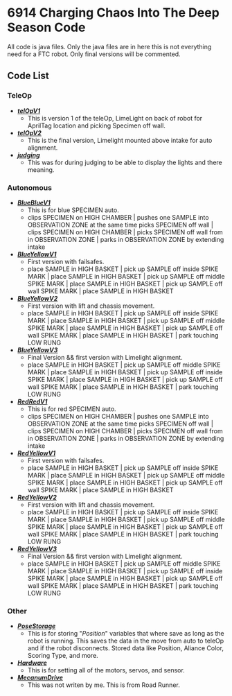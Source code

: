 # 6914 Charging Chaos Into The Deep Season Code
All code is java files. Only the java files are in here this is not everything need for a FTC robot. Only final versions will be commented.

## Code List

### TeleOp
- ***[telOpV1](TeleOp/telOpV1.java)***
  - This is version 1 of the teleOp, LimeLight on back of robot for AprilTag location and picking Specimen off wall.
- ***[telOpV2](TeleOp/telOpV2.java)***
  - This is the final version, Limelight mounted above intake for auto alignment.
- ***[judging](TeleOp/judging.java)***
  - This was for during judging to be able to display the lights and there meaning.

### Autonomous
- ***[BlueBlueV1](Autonomous/BlueBlueV1.java)***
  - This is for blue SPECIMEN auto.
  - clips SPECIMEN on HIGH CHAMBER | pushes one SAMPLE into OBSERVATION ZONE at the same time picks SPECIMEN off wall | clips SPECIMEN on HIGH CHAMBER | picks SPECIMEN off wall from in OBSERVATION ZONE | parks in OBSERVATION ZONE by extending intake
- ***[BlueYellowV1](Autonomous/BlueYellowV1.java)***
  - First version with failsafes.
  - place SAMPLE in HIGH BASKET | pick up SAMPLE off inside SPIKE MARK | place SAMPLE in HIGH BASKET | pick up SAMPLE off middle SPIKE MARK | place SAMPLE in HIGH BASKET | pick up SAMPLE off wall SPIKE MARK | place SAMPLE in HIGH BASKET
- ***[BlueYellowV2](Autonomous/BlueYellowV2.java)***
  - First version with lift and chassis movement.
  - place SAMPLE in HIGH BASKET | pick up SAMPLE off inside SPIKE MARK | place SAMPLE in HIGH BASKET | pick up SAMPLE off middle SPIKE MARK | place SAMPLE in HIGH BASKET | pick up SAMPLE off wall SPIKE MARK | place SAMPLE in HIGH BASKET | park touching LOW RUNG
- ***[BlueYellowV3](Autonomous/BlueYellowV3.java)***
  - Final Version && first version with Limelight alignment.
  - place SAMPLE in HIGH BASKET | pick up SAMPLE off middle SPIKE MARK | place SAMPLE in HIGH BASKET | pick up SAMPLE off inside SPIKE MARK | place SAMPLE in HIGH BASKET | pick up SAMPLE off wall SPIKE MARK | place SAMPLE in HIGH BASKET | park touching LOW RUNG
- ***[RedRedV1](Autonomous/RedRedV1.java)***
  - This is for red SPECIMEN auto.
  - clips SPECIMEN on HIGH CHAMBER | pushes one SAMPLE into OBSERVATION ZONE at the same time picks SPECIMEN off wall | clips SPECIMEN on HIGH CHAMBER | picks SPECIMEN off wall from in OBSERVATION ZONE | parks in OBSERVATION ZONE by extending intake
- ***[RedYellowV1](Autonomous/RedYellowV1.java)***
  - First version with failsafes.
  - place SAMPLE in HIGH BASKET | pick up SAMPLE off inside SPIKE MARK | place SAMPLE in HIGH BASKET | pick up SAMPLE off middle SPIKE MARK | place SAMPLE in HIGH BASKET | pick up SAMPLE off wall SPIKE MARK | place SAMPLE in HIGH BASKET
- ***[RedYellowV2](Autonomous/RedYellowV2.java)***
  - First version with lift and chassis movement.
  - place SAMPLE in HIGH BASKET | pick up SAMPLE off inside SPIKE MARK | place SAMPLE in HIGH BASKET | pick up SAMPLE off middle SPIKE MARK | place SAMPLE in HIGH BASKET | pick up SAMPLE off wall SPIKE MARK | place SAMPLE in HIGH BASKET | park touching LOW RUNG
- ***[RedYellowV3](Autonomous/RedYellowV3.java)***
  - Final Version && first version with Limelight alignment.
  - place SAMPLE in HIGH BASKET | pick up SAMPLE off middle SPIKE MARK | place SAMPLE in HIGH BASKET | pick up SAMPLE off inside SPIKE MARK | place SAMPLE in HIGH BASKET | pick up SAMPLE off wall SPIKE MARK | place SAMPLE in HIGH BASKET | park touching LOW RUNG

### Other
- ***[PoseStorage](Other/PoseStorage.java)***
  - This is for storing "*Position*" variables that where save as long as the robot is running. This saves the data in the move from auto to teleOp and if the robot disconnects. Stored data like Position, Aliance Color, Scoring Type, and more.
- ***[Hardware](Other/Hardware.java)***
  - This is for setting all of the motors, servos, and sensor.
- ***[MecanumDrive](Other/MecanumDrive.java)***
  - This was not writen by me. This is from Road Runner.
